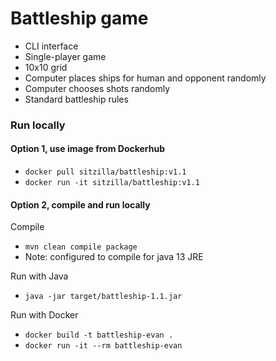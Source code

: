 # Battleship game

- CLI interface
- Single-player game
- 10x10 grid
- Computer places ships for human and opponent randomly
- Computer chooses shots randomly
- Standard battleship rules


### Run locally

#### Option 1, use image from Dockerhub
- `docker pull sitzilla/battleship:v1.1`
- `docker run -it sitzilla/battleship:v1.1`

#### Option 2, compile and run locally
Compile
- `mvn clean compile package`
- Note: configured to compile for java 13 JRE

Run with Java
- `java -jar target/battleship-1.1.jar`

Run with Docker
- `docker build -t battleship-evan .`
- `docker run -it --rm battleship-evan`